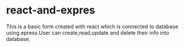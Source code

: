 # react-and-expres
This is a basic form created with react which is connected to database using epress.User can create,read,update and delete their info into database.
